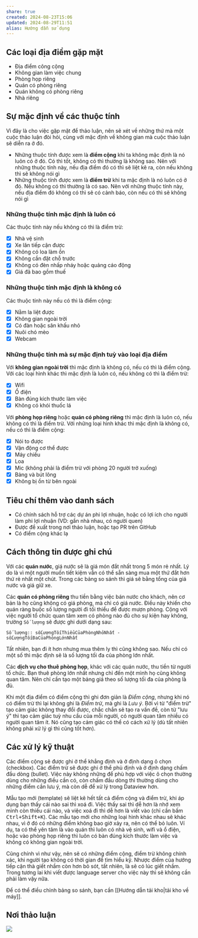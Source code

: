```yaml
---
share: true
created: 2024-08-23T15:06
updated: 2024-08-29T11:51
alias: Hướng dẫn sử dụng
---
```

## Các loại địa điểm gặp mặt
- Địa điểm công cộng
- Không gian làm việc chung
- Phòng họp riêng
- Quán có phòng riêng
- Quán không có phòng riêng
- Nhà riêng

## Sự mặc định về các thuộc tính
Vì đây là cho việc gặp mặt để thảo luận, nên sẽ xét về những thứ mà một cuộc thảo luận đòi hỏi, cùng với mặc định về không gian mà cuộc thảo luận sẽ diễn ra ở đó.

- Những thuộc tính được xem là **điểm cộng** khi ta không mặc định là nó luôn có ở đó. Có thì tốt, không có thì thường là không sao. Nên với những thuộc tính này, nếu địa điểm đó có thì sẽ liệt kê ra, còn nếu không thì sẽ không nói gì
- Những thuộc tính được xem là **điểm trừ** khi ta mặc định là nó luôn có ở đó. Nếu không có thì thường là có sao. Nên với những thuộc tính này, nếu địa điểm đó không có thì sẽ có cảnh báo, còn nếu có thì sẽ không nói gì

### Những thuộc tính mặc định là luôn có
Các thuộc tính này nếu không có thì là điểm trừ:
- [x] Nhà vệ sinh
- [x] Xe lăn tiếp cận được
- [x] Không có loa làm ồn
- [x] Không cần đặt chỗ trước
- [x] Không có đèn nhấp nháy hoặc quảng cáo động
- [x] Giá đã bao gồm thuế

### Những thuộc tính mặc định là không có
Các thuộc tính này nếu có thì là điểm cộng:
- [x] Nằm la liệt được
- [x] Không gian ngoài trời
- [x] Có đàn hoặc sân khấu nhỏ
- [x] Nuôi chó mèo
- [x] Webcam

### Những thuộc tính mà sự mặc định tuỳ vào loại địa điểm
Với **không gian ngoài trời** thì mặc định là không có, nếu có thì là điểm cộng. Với các loại hình khác thì mặc định là luôn có, nếu không có thì là điểm trừ:
- [x] Wifi 
- [x] Ổ điện
- [x] Bàn đúng kích thước làm việc
- [x] Không có khói thuốc lá

Với **phòng họp riêng** hoặc **quán có phòng riêng** thì mặc định là luôn có, nếu không có thì là điểm trừ. Với những loại hình khác thì mặc định là không có, nếu có thì là điểm cộng:
- [x] Nói to được
- [x] Vận động cơ thể được
- [x] Máy chiếu
- [x] Loa 
- [x] Mic (không phải là điểm trừ với phòng 20 người trở xuống)
- [x] Bảng và bút lông
- [x] Không bị ồn từ bên ngoài

## Tiêu chí thêm vào danh sách
- Có chính sách hỗ trợ các dự án phi lợi nhuận, hoặc có lợi ích cho người làm phi lợi nhuận (VD: gần nhà nhau, có người quen)
- Được đề xuất trong nơi thảo luận, hoặc tạo PR trên GitHub
- Có điểm cộng khác lạ

## Cách thông tin được ghi chú
Với các **quán nước**, giá nước sẽ là giá món đắt nhất trong 5 món rẻ nhất. Lý do là vì một người muốn tiết kiệm vẫn có thể sẵn sàng mua một thứ đắt hơn thứ rẻ nhất một chút. Trong các bảng so sánh thì giá sẽ bằng tổng của giá nước và giá giữ xe.

Các **quán có phòng riêng**  thu tiền bằng việc bán nước cho khách, nên cơ bản là họ cũng không có giá phòng, mà chỉ có giá nước. Điều này khiến cho quán ràng buộc số lượng người đi tối thiểu để được mượn phòng. Cộng với việc người tổ chức quan tâm xem có phòng nào đủ cho sự kiện hay không, trường `Số lượng` sẽ được ghi dưới dạng sau:
```
Số lượng:: sốLượngTốiThiểuCủaPhòngNhỏNhất - sốLượngTốiĐaCủaPhòngLớnNhất
```

Tất nhiên, bạn đi ít hơn nhưng mua thêm ly thì cũng không sao. Nếu chỉ có một số thì mặc định sẽ là số lượng tối đa của phòng lớn nhất.

Các **dịch vụ cho thuê phòng họp**, khác với các quán nước, thu tiền từ người tổ chức. Bạn thuê phòng lớn nhất nhưng chỉ đến một mình họ cũng không quan tâm. Nên chỉ cần tạo một bảng giá theo số lượng tối đa của phòng là đủ.

Khi một địa điểm có điểm cộng thì ghi đơn giản là *Điểm cộng*, nhưng khi nó có điểm trừ thì lại không ghi là *Điểm trừ*, mà ghi là *Lưu ý*. Bởi vì từ "điểm trừ" tạo cảm giác không thay đổi được, chắc chắn sẽ tạo ra vấn đề, còn từ "lưu ý" thì tạo cảm giác tuỳ nhu cầu của mỗi người, có người quan tâm nhiều có người quan tâm ít. Nó cũng tạo cảm giác có thể có cách xử lý (dù tất nhiên không phải xử lý gì thì cũng tốt hơn).

## Các xử lý kỹ thuật
Các điểm cộng sẽ được ghi ở thể khẳng định và ở định dạng ô chọn (checkbox). Các điểm trừ sẽ được ghi ở thể phủ định và ở định dạng chấm đầu dòng (bullet). Việc này không những để phù hợp với việc ô chọn thường dùng cho những điều cần có, còn chấm đầu dòng thì thường dùng cho những điểm cần lưu ý, mà còn dễ để xử lý trong Dataview hơn. 

Mẫu tạo mới (template) sẽ liệt kê hết tất cả điểm cộng và điểm trừ, khi áp dụng bạn thấy cái nào sai thì xoá đi. Việc thấy sai thì dễ hơn là nhớ xem mình còn thiếu cái nào, và việc xoá đi thì dễ hơn là viết vào (chỉ cần bấm <kbd>Ctrl+Shift+K</kbd>). Các mẫu tạo mới cho những loại hình khác nhau sẽ khác nhau, vì ở đó có những điểm không bao giờ xảy ra, nên có thể bỏ luôn. Ví dụ, ta có thể yên tâm là vào quán thì luôn có nhà vệ sinh, wifi và ổ điện, hoặc vào phòng họp riêng thì luôn có bàn đúng kích thước làm việc và không có không gian ngoài trời.

Cũng chính vì như vậy, nên sẽ có những điểm cộng, điểm trừ không chính xác, khi người tạo không có thời gian để tìm hiểu kỹ. Nhược điểm của hướng tiếp cận thà giết nhầm còn hơn bỏ sót, tất nhiên, là sẽ có lúc giết nhầm. Trong tương lai khi viết được language server cho việc này thì sẽ không cần phải làm vậy nữa.

Để có thể điều chỉnh bảng so sánh, bạn cần [[Hướng dẫn tải kho|tải kho về máy]].

## Nơi thảo luận
![](https://i.imgur.com/ds6m65A.png)